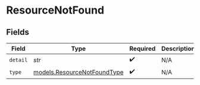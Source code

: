 # ResourceNotFound


## Fields

| Field                                                            | Type                                                             | Required                                                         | Description                                                      |
| ---------------------------------------------------------------- | ---------------------------------------------------------------- | ---------------------------------------------------------------- | ---------------------------------------------------------------- |
| `detail`                                                         | *str*                                                            | :heavy_check_mark:                                               | N/A                                                              |
| `type`                                                           | [models.ResourceNotFoundType](../models/resourcenotfoundtype.md) | :heavy_check_mark:                                               | N/A                                                              |